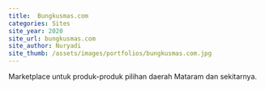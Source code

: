 ```yaml
---
title:  Bungkusmas.com
categories: Sites
site_year: 2020
site_url: bungkusmas.com
site_author: Nuryadi
site_thumb: /assets/images/portfolios/bungkusmas.com.jpg
---
```


Marketplace untuk produk-produk pilihan daerah Mataram dan sekitarnya.